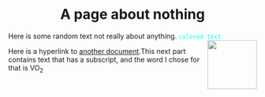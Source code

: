   <h1 align="center">A page about nothing</h1>
  Here is some random text not really about anything. <code style="color : aqua">colored text</code>
  <img align="right" width="100" height="100" src="https://hatrabbits.com/wp-content/uploads/2017/01/random.jpg">

Here is a hyperlink to [another document](readme.md).This next part contains text that has a subscript, and the word I chose for that is VO<sub>2</sub>
